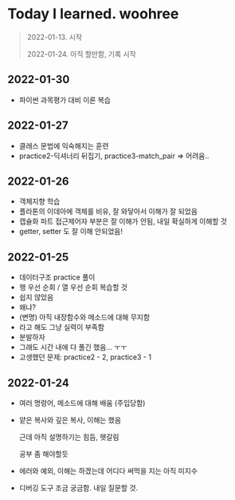 # Today I learned. woohree

> 2022-01-13. 시작
>
> 2022-01-24. 아직 할만함, 기록 시작



## 2022-01-30

- 파이썬 과목평가 대비 이론 복습

## 2022-01-27

- 클래스 문법에 익숙해지는 훈련
- practice2-딕셔너리 뒤집기, practice3-match_pair => 어려움..

## 2022-01-26

- 객체지향 학습
- 플라톤의 이데아에 객체를 비유, 잘 와닿아서 이해가 잘 되었음
- 캡슐화 파트 접근제어자 부분은 잘 이해가 안됨, 내일 확실하게 이해할 것
- getter, setter 도 잘 이해 안되었음!

## 2022-01-25

- 데이터구조 practice 풀이
- 행 우선 순회 / 열 우선 순회 복습할 것
- 쉽지 않았음
- 왜냐?
- (변명) 아직 내장함수와 메소드에 대해 무지함
- 라고 해도 그냥 실력이 부족함
- 분발하자
- 그래도 시간 내에 다 풀긴 했음... ㅜㅜ
- 고생했던 문제: practice2 - 2, practice3 - 1

## 2022-01-24

- 여러 명령어, 메소드에 대해 배움 (주입당함)

- 얕은 복사와 깊은 복사, 이해는 했음

  근데 아직 설명하기는 힘듬, 헷갈림

  공부 좀 해야할듯

- 에러와 예외, 이해는 하겠는데 어디다 써먹을 지는 아직 미지수

- 디버깅 도구 조금 궁금함. 내일 질문할 것.